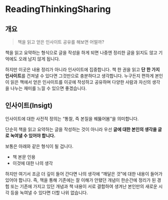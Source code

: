 # ReadingThinkingSharing

## 개요

> 책을 읽고 얻은 인사이트 공유를 해보면 어떨까?

책을 읽고 요약하는 형식으로 글을 작성을 하게 되면 나중엔 정리한 글을 읽지도 않고 기억에도 오래 남지 않게 됩니다. 

하지만 이곳은 내용 정리가 아니라 인사이트에 집중합니다. 책 한 권을 읽고 **단** **한 가지 인사이트**를 건져낼 수 있다면 그것만으로 충분하다고 생각합니다. 누구든지 편하게 본인이 읽은 책에서 얻은 인사이트를 이곳에 작성하고 공유하며 다양한 사람과 자신의 생각을 나누는 재미를 느낄 수 있으면 좋겠습니다.

## 인사이트(Insigt)

인사이트에 대한 사전적 정의는 “통찰, 즉 본질을 꿰뚫어봄”을 의미합니다.

단순히 책을 읽고 요약하는 글을 작성하는 것이 아니라 우선 **글에 대한 본인의 생각을 글로 녹여낼 수 있어야 합니다.**

보통은 아래와 같은 형식이 될 겁니다.

- 책 본문 인용
- 이것에 대한 나의 생각

하지만 여기서 조금 더 깊이 들어 간다면 나의 생각에 “깨달은 것”에 대한 내용이 들어가 있어야 합니다. 즉, 책을 통해 기존에는 잘 이해가 안됐던 개념이 한순간에 정리가 된 경험 또는 기존에 가지고 있던 개념과 책 내용이 서로 결합하여 생겨난 본인만의 새로운 시각 등을 녹여낼 수 있다면 더할 나위 없습니다.
